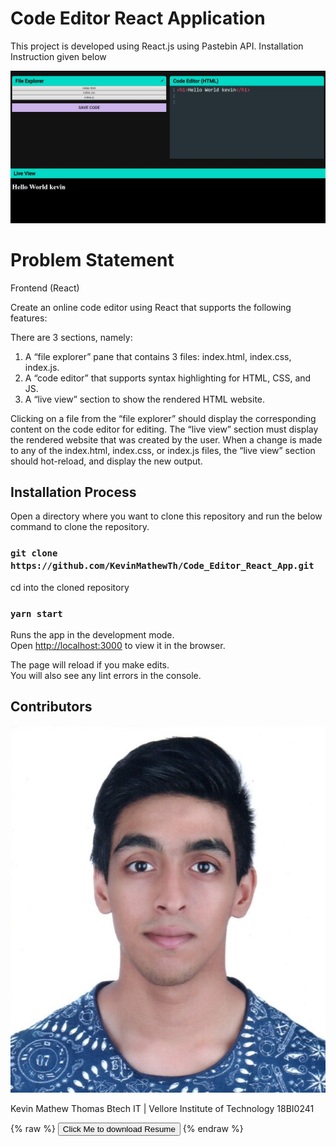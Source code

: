 # Code Editor React Application

This project is developed using React.js using Pastebin API.
Installation Instruction given below

![alt text](https://github.com/KevinMathewTh/Code_Editor_React_App/blob/master/docs/preview.JPG?raw=true)

# Problem Statement

Frontend (React)

Create an online code editor using React that supports the following features:

There are 3 sections, namely:

1. A “file explorer” pane that contains 3 files: index.html, index.css, index.js.
2. A “code editor” that supports syntax highlighting for HTML, CSS, and JS.
3. A “live view” section to show the rendered HTML website.

Clicking on a file from the “file explorer” should display the corresponding content on the code editor for editing.
The “live view” section must display the rendered website that was created by the user. When a change is made to any of the index.html, index.css, or index.js files, the “live view” section should hot-reload, and display the new output.

## Installation Process

Open a directory where you want to clone this repository and run the below command to clone the repository.

### `git clone https://github.com/KevinMathewTh/Code_Editor_React_App.git`

cd into the cloned repository

### `yarn start`

Runs the app in the development mode.\
Open [http://localhost:3000](http://localhost:3000) to view it in the browser.

The page will reload if you make edits.\
You will also see any lint errors in the console.

## Contributors

![alt text](https://github.com/KevinMathewTh/Code_Editor_React_App/blob/master/docs/kevin_mathew_thomas.jpg)

Kevin Mathew Thomas
Btech IT | Vellore Institute of Technology
18BI0241

{% raw %}
<button onclick="window.open('/docs/resume.pdf')">Click Me to download Resume</button>
{% endraw %}

